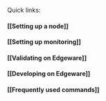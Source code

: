 Quick links:

#### [[Setting up a node]]

#### [[Setting up monitoring]]

#### [[Validating on Edgeware]]

#### [[Developing on Edgeware]]

#### [[Frequently used commands]]